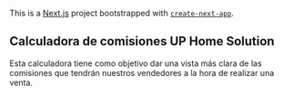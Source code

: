 This is a [Next.js](https://nextjs.org) project bootstrapped with [`create-next-app`](https://nextjs.org/docs/app/api-reference/cli/create-next-app).

## Calculadora de comisiones UP Home Solution

Esta calculadora tiene como objetivo dar una vista más clara de las comisiones que tendrán nuestros vendedores a la hora de realizar una venta.
